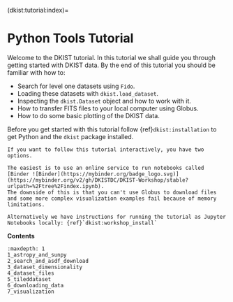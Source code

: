 (dkist:tutorial:index)=
# Python Tools Tutorial

Welcome to the DKIST tutorial.
In this tutorial we shall guide you through getting started with DKIST data.
By the end of this tutorial you should be familiar with how to:

* Search for level one datasets using `Fido`.
* Loading these datasets with `dkist.load_dataset`.
* Inspecting the `dkist.Dataset` object and how to work with it.
* How to transfer FITS files to your local computer using Globus.
* How to do some basic plotting of the DKIST data.

Before you get started with this tutorial follow {ref}`dkist:installation` to get Python and the ``dkist`` package installed.

```{note}
If you want to follow this tutorial interactively, you have two options.

The easiest is to use an online service to run notebooks called [Binder ![Binder](https://mybinder.org/badge_logo.svg)](https://mybinder.org/v2/gh/DKISTDC/DKIST-Workshop/stable?urlpath=%2Ftree%2Findex.ipynb).
The downside of this is that you can't use Globus to download files and some more complex visualization examples fail because of memory limitations.

Alternatively we have instructions for running the tutorial as Jupyter Notebooks locally: {ref}`dkist:workshop_install`
```


**Contents**

```{toctree}
:maxdepth: 1
1_astropy_and_sunpy
2_search_and_asdf_download
3_dataset_dimensionality
4_dataset_files
5_tileddataset
6_downloading_data
7_visualization
```
